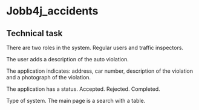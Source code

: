 # Jobb4j_accidents

## Technical task

There are two roles in the system. Regular users and traffic inspectors.

The user adds a description of the auto violation.

The application indicates: address, car number, description of the violation and a photograph of the violation.

The application has a status. Accepted. Rejected. Completed.

Type of system. The main page is a search with a table.